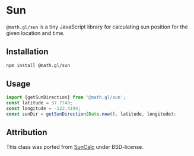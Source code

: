 # Sun

`@math.gl/sun` is a tiny JavaScript library for calculating sun position for the given location and time.

## Installation

```bash
npm install @math.gl/sun
```


## Usage

```js
import {getSunDirection} from '@math.gl/sun';
const latitude = 37.7749;
const longitude = -122.4194;
const sunDir = getSunDirection(Date.now(), latitude, longitude);
```

## Attribution

This class was ported from [SunCalc](https://github.com/mourner/suncalc) under BSD-license.
